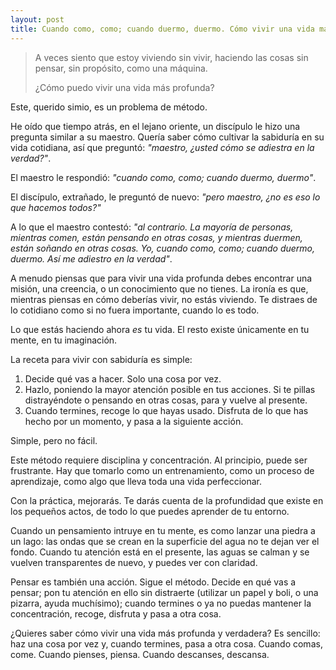 ```yaml
---
layout: post
title: Cuando como, como; cuando duermo, duermo. Cómo vivir una vida más profunda en tres incómodos pasos
---
```

>A veces siento que estoy viviendo sin vivir, haciendo las cosas sin pensar, sin propósito, como una máquina.
>
>¿Cómo puedo vivir una vida más profunda?

Este, querido simio, es un problema de método.

He oído que tiempo atrás, en el lejano oriente, un discípulo le hizo una pregunta similar a su maestro. Quería saber cómo cultivar la sabiduría en su vida cotidiana, así que preguntó: *"maestro, ¿usted cómo se adiestra en la verdad?"*.

El maestro le respondió: *"cuando como, como; cuando duermo, duermo"*.

El discípulo, extrañado, le preguntó de nuevo: *"pero maestro, ¿no es eso lo que hacemos todos?"*

A lo que el maestro contestó: *"al contrario. La mayoría de personas, mientras comen, están pensando en otras cosas, y mientras duermen, están soñando en otras cosas. Yo, cuando como, como; cuando duermo, duermo. Así me adiestro en la verdad"*.

A menudo piensas que para vivir una vida profunda debes encontrar una misión, una creencia, o un conocimiento que no tienes. La ironía es que, mientras piensas en cómo deberías vivir, no estás viviendo. Te distraes de lo cotidiano como si no fuera importante, cuando lo es todo.

Lo que estás haciendo ahora *es* tu vida. El resto existe únicamente en tu mente, en tu imaginación.

La receta para vivir con sabiduría es simple:

1. Decide qué vas a hacer. Solo una cosa por vez.
2. Hazlo, poniendo la mayor atención posible en tus acciones. Si te pillas distrayéndote o pensando en otras cosas, para y vuelve al presente.
3. Cuando termines, recoge lo que hayas usado. Disfruta de lo que has hecho por un momento, y pasa a la siguiente acción.

Simple, pero no fácil.

Este método requiere disciplina y concentración. Al principio, puede ser frustrante. Hay que tomarlo como un entrenamiento, como un proceso de aprendizaje, como algo que lleva toda una vida perfeccionar.

Con la práctica, mejorarás. Te darás cuenta de la profundidad que existe en los pequeños actos, de todo lo que puedes aprender de tu entorno.

Cuando un pensamiento intruye en tu mente, es como lanzar una piedra a un lago: las ondas que se crean en la superficie del agua no te dejan ver el fondo. Cuando tu atención está en el presente, las aguas se calman y se vuelven transparentes de nuevo, y puedes ver con claridad.

Pensar es también una acción. Sigue el método. Decide en qué vas a pensar; pon tu atención en ello sin distraerte (utilizar un papel y boli, o una pizarra, ayuda muchísimo); cuando termines o ya no puedas mantener la concentración, recoge, disfruta y pasa a otra cosa.

¿Quieres saber cómo vivir una vida más profunda y verdadera? Es sencillo: haz una cosa por vez y, cuando termines, pasa a otra cosa. Cuando comas, come. Cuando pienses, piensa. Cuando descanses, descansa.
